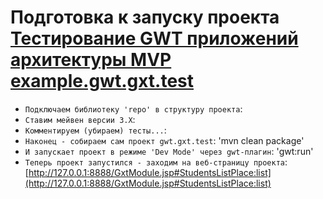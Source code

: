 Подготовка к запуску проекта [Тестирование GWT приложений архитектуры MVP](http://habrahabr.ru/post/246285/) [example.gwt.gxt.test](https://github.com/TimReset/example.gwt.gxt.test)
==========================================================================
* `Подключаем библиотеку 'repo' в структуру проекта`:
* `Ставим мейвен версии 3.X`:
* `Комментируем (убираем) тесты...`:
* `Наконец - собираем сам проект gwt.gxt.test`: 'mvn clean package'
* `И запускает проект в режиме 'Dev Mode' через gwt-плагин`: 'gwt:run'
* `Теперь проект запустился - заходим на веб-страницу проекта`: [http://127.0.0.1:8888/GxtModule.jsp#StudentsListPlace:list](http://127.0.0.1:8888/GxtModule.jsp#StudentsListPlace:list)


